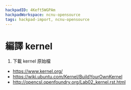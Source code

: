 ```yaml
---
hackpadID: 4Keft5WGPAm
hackpadWorkspace: ncnu-opensource
tags: hackpad-import, ncnu-opensource
---
```

# 編譯 kernel

1.  下載 kernel 原始檔

*   [](https://www.kernel.org/)https://www.kernel.org/
*   [](https://wiki.ubuntu.com/Kernel/BuildYourOwnKernel)https://wiki.ubuntu.com/Kernel/BuildYourOwnKernel
*   [](http://opencsl.openfoundry.org/Lab02_kernel.rst.html)http://opencsl.openfoundry.org/Lab02_kernel.rst.html
